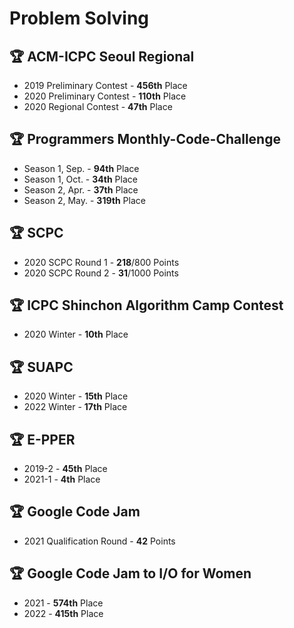 # Problem Solving

## 🏆 ACM-ICPC Seoul Regional

- 2019 Preliminary Contest - **456th** Place
- 2020 Preliminary Contest - **110th** Place
- 2020 Regional Contest - **47th** Place

## 🏆 Programmers Monthly-Code-Challenge

- Season 1, Sep. - **94th** Place
- Season 1, Oct. - **34th** Place
- Season 2, Apr. - **37th** Place
- Season 2, May. - **319th** Place

## 🏆 SCPC

- 2020 SCPC Round 1 - **218**/800 Points
- 2020 SCPC Round 2 - **31**/1000 Points

## 🏆 ICPC Shinchon Algorithm Camp Contest

- 2020 Winter - **10th** Place

## 🏆 SUAPC

- 2020 Winter - **15th** Place
- 2022 Winter - **17th** Place

## 🏆 E-PPER

- 2019-2 - **45th** Place
- 2021-1 - **4th** Place

## 🏆 Google Code Jam

- 2021 Qualification Round - **42** Points

## 🏆 Google Code Jam to I/O for Women
- 2021 - **574th** Place
- 2022 - **415th** Place
